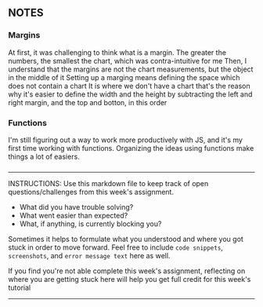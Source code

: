 ## NOTES

### Margins
At first, it was challenging to think what is a margin. The greater the numbers, the smallest the chart, which was contra-intuitive for me Then, I understand that the margins are not the chart measurements, but the object in the middle of it Setting up a marging means defining the space which does not contain a chart It is where we don't have a chart that's the reason why it's easier to define the width and the height by subtracting the left and right margin, and the top and botton, in this order

### Functions
I'm still figuring out a way to work more productively with JS, and it's my first time working with functions. Organizing the ideas using functions make things a lot of easiers.

### 

-----------
INSTRUCTIONS:
Use this markdown file to keep track of open questions/challenges from this week's assignment.
- What did you have trouble solving?
- What went easier than expected?
- What, if anything, is currently blocking you?

Sometimes it helps to formulate what you understood and where you got stuck in order to move forward. Feel free to include `code snippets`, `screenshots`, and `error message text` here as well.

If you find you're not able complete this week's assignment, reflecting on where you are getting stuck here will help you get full credit for this week's tutorial

------------
